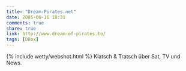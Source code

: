 ```yaml
---
title: "Dream-Pirates.net"
date: 2005-06-16 18:31
comments: true
share: true
link: http://www.dream-of-pirates.to/
tags: [DBox]
---
```

{% include wetty/webshot.html %} Klatsch & Tratsch über Sat, TV und News.